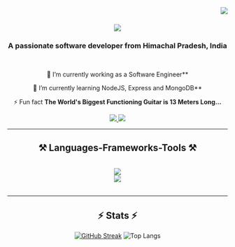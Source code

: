 <img align="right" src="https://visitor-badge.laobi.icu/badge?page_id=lagwalsahil21821.lagwalsahil21821" />

<h1 align="center">
    <img src="https://readme-typing-svg.herokuapp.com/?font=Righteous&size=35&center=true&vCenter=true&width=500&height=70&duration=4000&lines=Hi+There!+👋;+I'm+Sahil+Lagwal!;" />
</h1>

<h3 align="center">A passionate software developer from Himachal Pradesh, India</h3>

<br/>

<div align="center">
 
 🔭 I’m currently working as a Software Engineer**
 
 🌱 I’m currently learning NodeJS, Express and MongoDB**

⚡ Fun fact **The World's Biggest Functioning Guitar is 13 Meters Long...**

 </div>
 
<div align="center"> 
  <a href="lagwalsahil7978@gamil.com">
    <img src="https://img.shields.io/badge/Gmail-333333?style=for-the-badge&logo=gmail&logoColor=red" />
  </a>
  <a href="https://www.linkedin.com/in/sahil-lagwal-4a0637202/" target="_blank">
    <img src="https://img.shields.io/badge/LinkedIn-0077B5?style=for-the-badge&logo=linkedin&logoColor=white" target="_blank" />
  </a>
</div>

 <hr/>
 
<h2 align="center">⚒️ Languages-Frameworks-Tools ⚒️</h2>
<br/>
<div align="center">
    <img src="https://skillicons.dev/icons?i=react,javascript,typescript,nodejs,express,firebase,mongodb,c,cpp,mysql" /><br>
    <img src="https://skillicons.dev/icons?i=kotlin,html,css,vscode,github,git,androidstudio" />
</div>

<br/>
<hr/>

<h2 align="center">⚡ Stats ⚡</h2>

  
<div align=center>
    
[![GitHub Streak](https://streak-stats.demolab.com/?user=lagwalsahil21821&theme=transparent&rank_icon=github)](https://git.io/streak-stats)
![Top Langs](https://github-readme-stats.vercel.app/api/top-langs/?username=lagwalsahil21821&hide=kotlin&hide_progress=true&theme=transparent)

</div>
